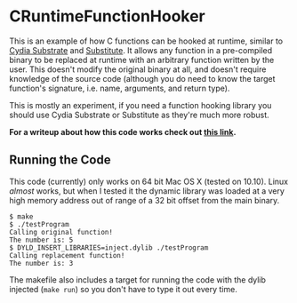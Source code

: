 # CRuntimeFunctionHooker
This is an example of how C functions can be hooked at runtime, similar to [Cydia Substrate](http://www.cydiasubstrate.com/) and [Substitute](https://github.com/comex/substitute). It allows any function in a pre-compiled binary to be replaced at runtime with an arbitrary function written by the user. This doesn't modify the original binary at all, and doesn't require knowledge of the source code (although you do need to know the target function's signature, i.e. name, arguments, and return type).

This is mostly an experiment, if you need a function hooking library you should use Cydia Substrate or Substitute as they're much more robust.

**For a writeup about how this code works check out [this link](http://thomasfinch.me/blog/2015/07/24/Hooking-C-Functions-At-Runtime.html).**

## Running the Code

This code (currently) only works on 64 bit Mac OS X (tested on 10.10). Linux *almost* works, but when I tested it the dynamic library was loaded at a very high memory address out of range of a 32 bit offset from the main binary.

```
$ make
$ ./testProgram
Calling original function!
The number is: 5
$ DYLD_INSERT_LIBRARIES=inject.dylib ./testProgram
Calling replacement function!
The number is: 3
```

The makefile also includes a target for running the code with the dylib injected (`make run`) so you don't have to type it out every time.
